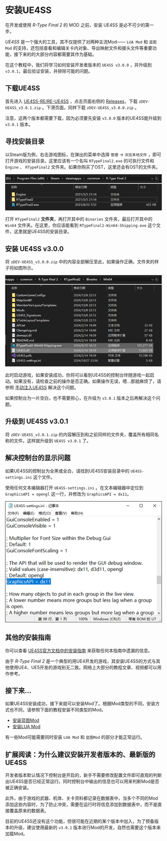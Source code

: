 # 安装UE4SS
在开发或使用 *R-Type Final 2* 的 MOD 之前，安装 UE4SS 是必不可少的第一步。  

*UE4SS* 是一个强大的工具，其不仅提供了对两种主流Mod—— `LUA Mod` 和 `蓝图Mod` 的支持，还包括查看和编辑关卡内对象、导出映射文件和接头文件等重要功能，接下来的的大部分内容都需要其作为基础。  

在这个教程中，我们将学习如何安装开发者版本的 `UE4SS v3.0.0` ，并升级到 `v3.0.1`，最后验证安装，并排除可能的问题。  

## 下载UE4SS
首先进入 [UE4SS-RE/RE-UE4SS](https://github.com/UE4SS-RE/RE-UE4SS) ，点击页面右侧的 [Releases](https://github.com/UE4SS-RE/RE-UE4SS/releases)，下载 `zDEV-UE4SS_v3.0.1.zip` 。下滑页面，同样下载 `zDEV-UE4SS_v3.0.0.zip` 。

注意，这两个版本都需要下载，因为必须要先安装 `v3.0.0` 版本的UE4SS能升级到 `v3.0.1` 版本。

## 寻找安装目录
以Steam版为例，右击游戏图标，在弹出的菜单中选择 `管理` -> `浏览本地文件` ，即可打开游戏的安装目录。这里应该有一个名叫 `RTypeFinal2.exe` 的可执行文件和 `Engine` 、 `RTypeFinal2` 文件夹。如果你购买了OST，这里还会有OST的文件夹。

![GameDir](../image/GameDir.png)

打开 `RTypeFinal2` **文件夹**，再打开其中的 `Binaries` 文件夹，最后打开其中的 `Win64` 文件夹。在这里，你应该能看到 `RTypeFinal2-Win64-Shipping.exe` 这个文件，这里就是UE4SS的安装目录。

## 安装 UE4SS v3.0.0
将 `zDEV-UE4SS_v3.0.0.zip` 中的内容全部解压至此，如果操作正确，文件夹的样子将如图所示。

![AfterInstall](../image/AfterInstall.png)

此时启动游戏，如果安装成功，你将可以看到UE4SS的控制台伴随游戏一起启动。如果没有，请检查之前的操作是否正确。如果操作无误，嗯...那就麻烦了，请参照 [手动注入UE4SS](手动注入UE4SS.md) 解决这个问题。

如果控制台为一片空白，也不需要担心，在升级为 `v3.0.1` 版本之后再解决这个问题。

## 升级到 UE4SS v3.0.1
将 `zDEV-UE4SS_v3.0.1.zip` 的内容解压到和之前同样的文件夹，覆盖所有相同名称的文件。这样就升级到 `UE4SS v3.0.1` 了。

## 解决控制台的显示问题
如果UE4SS的控制台为全黑或全白，请找到UE4SS安装目录中的 `UE4SS-settings.ini` 这个文件。

使用任何文本编辑器打开 `UE4SS-settings.ini` 。在文本编辑器中定位到 `GraphicsAPI = opengl` 这一行，并修改为 `GraphicsAPI = dx11`。

![FixGuiConsole](../image/FixGuiConsole.png)

## 其他的安装指南
你可以查看 [UE4SS官方文档中的安装指南](https://docs.ue4ss.com/dev/installation-guide.html) 来获取任何本指南中遗漏的信息。

由于 *R-Type Final 2* 是一个典型的用UE4开发的游戏，其安装UE4SS的方式与其他使用UE4、UE5开发的游戏别无二致。网络上大部分的教程文章、视频都可以用作参考。

## 接下来...
如果UE4SS安装成功，接下来就可以安装Mod了。根据Mod类型的不同，安装方式也不同，请参照下面的教程安装不同类型的Mod。
- [安装蓝图Mod](安装蓝图Mod.md)
- [安装LUA Mod](安装LUAMod.md)

有一些Mod可能需要同时安装 `LUA Mod` 和 `蓝图Mod` 的部分才能正常运行。

## 扩展阅读：为什么建议安装开发者版本的、最新版的UE4SS
开发者版本默认情况下控制台是开启的，新手不需要修改配置文件即可直观的判断出UE4SS是否已经正常运行。同时控制台中输出的信息也可以用来判断Mod是否被正确安装。

此外，由于游戏的武器、机体、关卡资料都记录在数据表中，当多个不同的Mod添加这些内容时，为了防止冲突，需要在运行时将信息添加到数据表中，而不是直接覆盖原来的数据表。

目前的UE4SS还没有这个功能，但很可能在近期的某个版本中加入，为了预备版本的升级，建议使用最新的 `v3.0.1` 版本进行Mod的开发，自然也需要这个版本来加载Mod。
